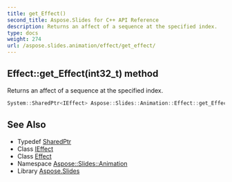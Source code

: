 ```yaml
---
title: get_Effect()
second_title: Aspose.Slides for C++ API Reference
description: Returns an affect of a sequence at the specified index.
type: docs
weight: 274
url: /aspose.slides.animation/effect/get_effect/
---
```

## Effect::get_Effect(int32_t) method


Returns an affect of a sequence at the specified index.

```cpp
System::SharedPtr<IEffect> Aspose::Slides::Animation::Effect::get_Effect(int32_t index) override
```

## See Also

* Typedef [SharedPtr](../../../system/sharedptr/)
* Class [IEffect](../../ieffect/)
* Class [Effect](../)
* Namespace [Aspose::Slides::Animation](../../)
* Library [Aspose.Slides](../../../)